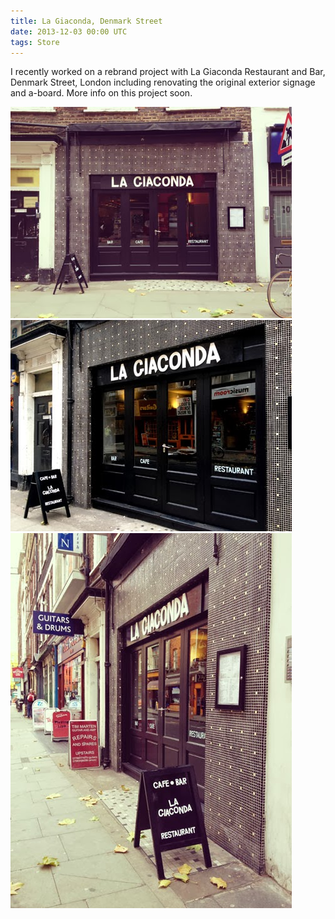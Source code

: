 ```yaml
---
title: La Giaconda, Denmark Street
date: 2013-12-03 00:00 UTC
tags: Store
---
```


I recently worked on a rebrand project with La Giaconda Restaurant and Bar, Denmark Street, London including renovating the original exterior signage and a-board. More info on this project soon.

![Alt text](../images/lagiaconda-sign-neasdencontrolcentre-00.jpg)
![Alt text](../images/lagiaconda-sign-neasdencontrolcentre-01.jpg)
![Alt text](../images/lagiaconda-sign-neasdencontrolcentre-03.jpg)
